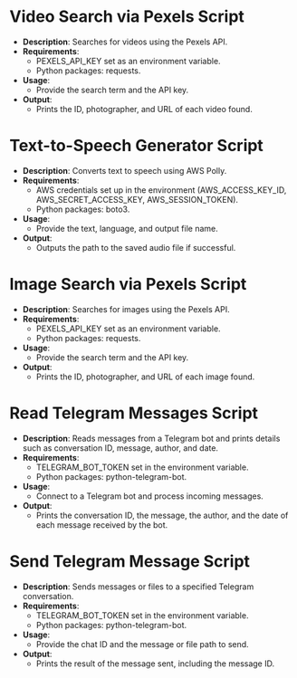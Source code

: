 # Video Search via Pexels Script
- **Description**: Searches for videos using the Pexels API.
- **Requirements**:
  - PEXELS_API_KEY set as an environment variable.
  - Python packages: requests.
- **Usage**:
  - Provide the search term and the API key.
- **Output**:
  - Prints the ID, photographer, and URL of each video found.

# Text-to-Speech Generator Script
- **Description**: Converts text to speech using AWS Polly.
- **Requirements**:
  - AWS credentials set up in the environment (AWS_ACCESS_KEY_ID, AWS_SECRET_ACCESS_KEY, AWS_SESSION_TOKEN).
  - Python packages: boto3.
- **Usage**:
  - Provide the text, language, and output file name.
- **Output**:
  - Outputs the path to the saved audio file if successful.

# Image Search via Pexels Script
- **Description**: Searches for images using the Pexels API.
- **Requirements**:
  - PEXELS_API_KEY set as an environment variable.
  - Python packages: requests.
- **Usage**:
  - Provide the search term and the API key.
- **Output**:
  - Prints the ID, photographer, and URL of each image found.

# Read Telegram Messages Script
- **Description**: Reads messages from a Telegram bot and prints details such as conversation ID, message, author, and date.
- **Requirements**:
  - TELEGRAM_BOT_TOKEN set in the environment variable.
  - Python packages: python-telegram-bot.
- **Usage**:
  - Connect to a Telegram bot and process incoming messages.
- **Output**:
  - Prints the conversation ID, the message, the author, and the date of each message received by the bot.

# Send Telegram Message Script
- **Description**: Sends messages or files to a specified Telegram conversation.
- **Requirements**:
  - TELEGRAM_BOT_TOKEN set in the environment variable.
  - Python packages: python-telegram-bot.
- **Usage**:
  - Provide the chat ID and the message or file path to send.
- **Output**:
  - Prints the result of the message sent, including the message ID.
